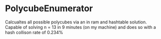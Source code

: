 # PolycubeEnumerator

Calcualtes all possible polycubes via an in ram and hashtable solution. Capable of solving n = 13 in 9 minutes (on my machine) and does so with a hash collison rate of 0.234%
